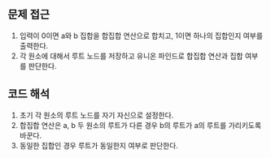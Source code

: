 ## 문제 접근 ##
1. 입력이 0이면 a와 b 집합을 합집합 연산으로 합치고, 1이면 하나의 집합인지 여부를 출력한다.
2. 각 원소에 대해서 루트 노드를 저장하고 유니온 파인드로 합집합 연산과 집합 여부를 판단한다.

## 코드 해석 ##
1. 초기 각 원소의 루트 노드를 자기 자신으로 설정한다.
2. 합집합 연산은 a, b 두 원소의 루트가 다른 경우 b의 루트가 a의 루트를 가리키도록 바꾼다.
3. 동일한 집합인 경우 루트가 동일한지 여부로 판단한다.
